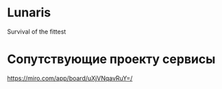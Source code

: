 # Lunaris
Survival of the fittest
# Сопутствующие проекту сервисы
https://miro.com/app/board/uXjVNqavRuY=/
